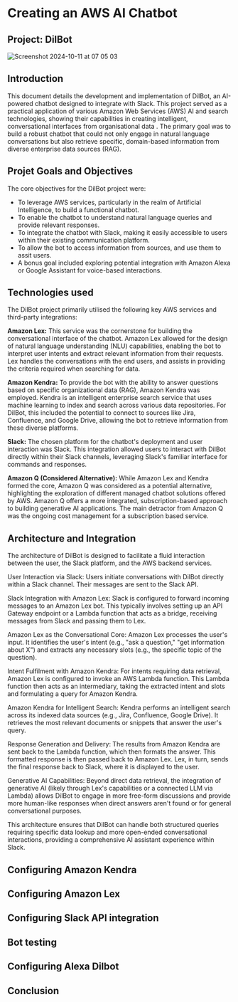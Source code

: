# Creating an AWS AI Chatbot
## Project: DilBot
![Screenshot 2024-10-11 at 07 05 03](https://github.com/user-attachments/assets/3bd2dec4-9094-4602-b369-1f55b80489f4)

## Introduction

This document details the development and implementation of DilBot, an AI-powered chatbot designed to integrate with Slack. This project served as a practical application of various Amazon Web Services (AWS) AI and search technologies, showing their capabilities in creating intelligent, conversational interfaces from organisational data . The primary goal was to build a robust chatbot that could not only engage in natural language conversations but also retrieve specific, domain-based information from diverse enterprise data sources (RAG).

## Projet Goals and Objectives

The core objectives for the DilBot project were:

- To leverage AWS services, particularly in the realm of Artificial Intelligence, to build a functional chatbot.
- To enable the chatbot to understand natural language queries and provide relevant responses.
- To integrate the chatbot with Slack, making it easily accessible to users within their existing communication platform.
- To allow the bot to access information from sources, and use them to assit users.
- A bonus goal included exploring potential integration with Amazon Alexa or Google Assistant for voice-based interactions.

## Technologies used

The DilBot project primarily utilised the following key AWS services and third-party integrations:

__Amazon Lex:__ This service was the cornerstone for building the conversational interface of the chatbot. Amazon Lex allowed for the design of natural language understanding (NLU) capabilities, enabling the bot to interpret user intents and extract relevant information from their requests. Lex handles the conversations with the end users, and assists in providing the criteria required when searching for data. 

__Amazon Kendra:__ To provide the bot with the ability to answer questions based on specific organizational data (RAG), Amazon Kendra was employed. Kendra is an intelligent enterprise search service that uses machine learning to index and search across various data repositories. For DilBot, this included the potential to connect to sources like Jira, Confluence, and Google Drive, allowing the bot to retrieve information from these diverse platforms.

__Slack:__ The chosen platform for the chatbot's deployment and user interaction was Slack. This integration allowed users to interact with DilBot directly within their Slack channels, leveraging Slack's familiar interface for commands and responses.

__Amazon Q (Considered Alternative):__ While Amazon Lex and Kendra formed the core, Amazon Q was considered as a potential alternative, highlighting the exploration of different managed chatbot solutions offered by AWS. Amazon Q offers a more integrated, subscription-based approach to building generative AI applications. The main detractor from Amazon Q was the ongoing cost management for a subscription based service.

## Architecture and Integration

The architecture of DilBot is designed to facilitate a fluid interaction between the user, the Slack platform, and the AWS backend services.

User Interaction via Slack: Users initiate conversations with DilBot directly within a Slack channel. Their messages are sent to the Slack API.

Slack Integration with Amazon Lex: Slack is configured to forward incoming messages to an Amazon Lex bot. This typically involves setting up an API Gateway endpoint or a Lambda function that acts as a bridge, receiving messages from Slack and passing them to Lex.

Amazon Lex as the Conversational Core: Amazon Lex processes the user's input. It identifies the user's intent (e.g., "ask a question," "get information about X") and extracts any necessary slots (e.g., the specific topic of the question).

Intent Fulfilment with Amazon Kendra: For intents requiring data retrieval, Amazon Lex is configured to invoke an AWS Lambda function. This Lambda function then acts as an intermediary, taking the extracted intent and slots and formulating a query for Amazon Kendra.

Amazon Kendra for Intelligent Search: Kendra performs an intelligent search across its indexed data sources (e.g., Jira, Confluence, Google Drive). It retrieves the most relevant documents or snippets that answer the user's query.

Response Generation and Delivery: The results from Amazon Kendra are sent back to the Lambda function, which then formats the answer. This formatted response is then passed back to Amazon Lex. Lex, in turn, sends the final response back to Slack, where it is displayed to the user.

Generative AI Capabilities: Beyond direct data retrieval, the integration of generative AI (likely through Lex's capabilities or a connected LLM via Lambda) allows DilBot to engage in more free-form discussions and provide more human-like responses when direct answers aren't found or for general conversational purposes.

This architecture ensures that DilBot can handle both structured queries requiring specific data lookup and more open-ended conversational interactions, providing a comprehensive AI assistant experience within Slack.

## Configuring Amazon Kendra

## Configuring Amazon Lex

## Configuring Slack API integration

## Bot testing

## Configuring Alexa Dilbot

## Conclusion







